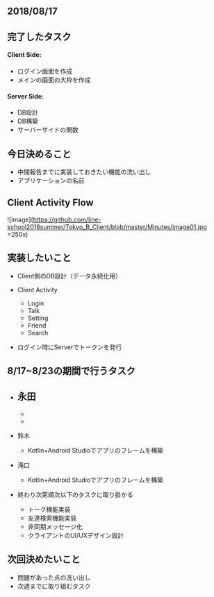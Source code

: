 

## 2018/08/17

## 完了したタスク
#### Client Side:
- ログイン画面を作成
- メインの画面の大枠を作成

#### Server Side:
- DB設計
- DB構築
- サーバーサイドの関数

## 今日決めること
+ 中間報告までに実装しておきたい機能の洗い出し
+ アプリケーションの名前

## Client Activity Flow
![image](https://github.com/line-school2018summer/Tokyo_B_Client/blob/master/Minutes/image01.jpg  =250x)

## 実装したいこと
+ Client側のDB設計（データ永続化用）
+ Client Activity
  - Login
  - Talk
  - Setting
  - Friend
  - Search

+ ログイン時にServerでトークンを発行

## 8/17~8/23の期間で行うタスク
+ 永田
  - 
  - 
  - 

+ 鈴木
  - Kotlin+Android Studioでアプリのフレームを構築
+ 滝口
  - Kotlin+Android Studioでアプリのフレームを構築

+ 終わり次第順次以下のタスクに取り掛かる
  - トーク機能実装
  - 友達検索機能実装
  - 非同期メッセージ化
  - クライアントのUI/UXデザイン設計

## 次回決めたいこと
+ 問題があった点の洗い出し
+ 次週までに取り組むタスク

